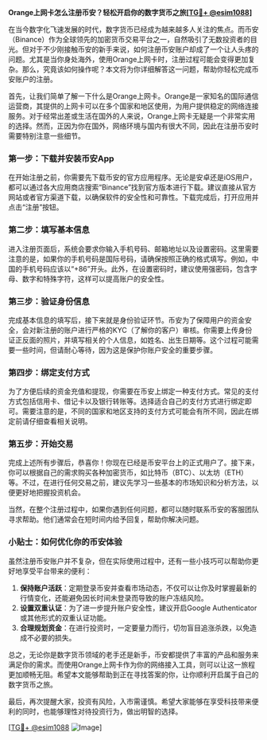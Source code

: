**Orange上网卡怎么注册币安？轻松开启你的数字货币之旅[[TG💪+ @esim1088](https://t.me/s/esim1088)]**

在当今数字化飞速发展的时代，数字货币已经成为越来越多人关注的焦点。而币安（Binance）作为全球领先的加密货币交易平台之一，自然吸引了无数投资者的目光。但对于不少刚接触币安的新手来说，如何注册币安账户却成了一个让人头疼的问题。尤其是当你身处海外，使用Orange上网卡时，注册过程可能会变得更加复杂。那么，究竟该如何操作呢？本文将为你详细解答这一问题，帮助你轻松完成币安账户的注册。

首先，让我们简单了解一下什么是Orange上网卡。Orange是一家知名的国际通信运营商，其提供的上网卡可以在多个国家和地区使用，为用户提供稳定的网络连接服务。对于经常出差或生活在国外的人来说，Orange上网卡无疑是一个非常实用的选择。然而，正因为你在国外，网络环境与国内有很大不同，因此在注册币安时需要特别注意一些细节。

### 第一步：下载并安装币安App

在开始注册之前，你需要先下载币安的官方应用程序。无论是安卓还是iOS用户，都可以通过各大应用商店搜索“Binance”找到官方版本进行下载。建议直接从官方网站或者官方渠道下载，以确保软件的安全性和可靠性。下载完成后，打开应用并点击“注册”按钮。

### 第二步：填写基本信息

进入注册页面后，系统会要求你输入手机号码、邮箱地址以及设置密码。这里需要注意的是，如果你的手机号码是国际号码，请确保按照正确的格式填写。例如，中国的手机号码应该以“+86”开头。此外，在设置密码时，建议使用强密码，包含字母、数字和特殊字符，这样可以提高账户的安全性。

### 第三步：验证身份信息

完成基本信息的填写后，接下来就是身份验证环节。币安为了保障用户的资金安全，会对新注册的账户进行严格的KYC（了解你的客户）审核。你需要上传身份证正反面的照片，并填写相关的个人信息，如姓名、出生日期等。这个过程可能需要一些时间，但请耐心等待，因为这是保护你账户安全的重要步骤。

### 第四步：绑定支付方式

为了方便后续的资金充值和提现，你需要在币安上绑定一种支付方式。常见的支付方式包括信用卡、借记卡以及银行转账等。选择适合自己的支付方式进行绑定即可。需要注意的是，不同的国家和地区支持的支付方式可能会有所不同，因此在绑定前请仔细查看相关说明。

### 第五步：开始交易

完成上述所有步骤后，恭喜你！你现在已经是币安平台上的正式用户了。接下来，你可以根据自己的需求购买各种加密货币，如比特币（BTC）、以太坊（ETH）等。不过，在进行任何交易之前，建议先学习一些基本的市场知识和分析方法，以便更好地把握投资机会。

当然，在整个注册过程中，如果你遇到任何问题，都可以随时联系币安的客服团队寻求帮助。他们通常会在短时间内给予回复，帮助你解决问题。

### 小贴士：如何优化你的币安体验

虽然注册币安账户并不复杂，但在实际使用过程中，还有一些小技巧可以帮助你更好地享受平台带来的便利：

1. **保持账户活跃**：定期登录币安并查看市场动态，不仅可以让你及时掌握最新的行情变化，还能避免因长时间未登录而导致的账户冻结风险。
2. **设置双重认证**：为了进一步提升账户安全性，建议开启Google Authenticator或其他形式的双重认证功能。
3. **合理规划资金**：在进行投资时，一定要量力而行，切勿盲目追涨杀跌，以免造成不必要的损失。

总之，无论你是数字货币领域的老手还是新手，币安都提供了丰富的产品和服务来满足你的需求。而使用Orange上网卡作为你的网络接入工具，则可以让这一旅程更加顺畅无阻。希望本文能够帮助到正在寻找答案的你，让你顺利开启属于自己的数字货币之旅。

最后，再次提醒大家，投资有风险，入市需谨慎。希望大家能够在享受科技带来便利的同时，也能够理性对待投资行为，做出明智的选择。

[[TG💪+ @esim1088](https://t.me/s/esim1088) ![Image](https://i.postimg.cc/4NQfJmqS/Snipaste-2025-05-13-00-14-12.png)]